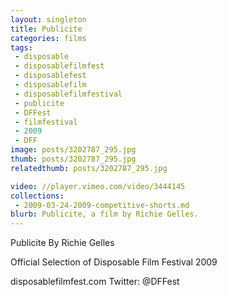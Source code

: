 ```yaml
---
layout: singleton
title: Publicite
categories: films
tags:
 - disposable
 - disposablefilmfest
 - disposablefest
 - disposablefilm
 - disposablefilmfestival
 - publicite
 - DFFest
 - filmfestival
 - 2009
 - DFF
image: posts/3202787_295.jpg
thumb: posts/3202787_295.jpg
relatedthumb: posts/3202787_295.jpg

video: //player.vimeo.com/video/3444145
collections:
 - 2009-03-24-2009-competitive-shorts.md
blurb: Publicite, a film by Richie Gelles.
---
```


Publicite
By Richie Gelles

Official Selection of Disposable Film Festival 2009

disposablefilmfest.com
Twitter: @DFFest